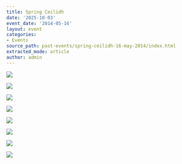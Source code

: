 ```yaml
---
title: Spring Ceilidh
date: '2025-10-03'
event_date: '2014-05-16'
layout: event
categories:
- Events
source_path: past-events/spring-ceilidh-16-may-2014/index.html
extracted_mode: article
author: admin
---
```


[![](/assets/images/2014/06/Ceilidh-May-2014-005-150x150.jpg)](past-events/spring-ceilidh-16-may-2014/attachment/ceilidh-may-2014-005/)

[![](/assets/images/2014/06/Ceilidh-May-2014-009-150x150.jpg)](past-events/spring-ceilidh-16-may-2014/attachment/ceilidh-may-2014-009/)

[![](/assets/images/2014/06/Ceilidh-May-2014-036-150x150.jpg)](past-events/spring-ceilidh-16-may-2014/attachment/ceilidh-may-2014-036/)

[![](/assets/images/2014/06/Ceilidh-May-2014-052-150x150.jpg)](past-events/spring-ceilidh-16-may-2014/attachment/ceilidh-may-2014-052/)

[![](/assets/images/2014/06/Ceilidh-May-2014-058-150x150.jpg)](past-events/spring-ceilidh-16-may-2014/attachment/ceilidh-may-2014-058/)

[![](/assets/images/2014/06/Ceilidh-May-2014-099-150x150.jpg)](past-events/spring-ceilidh-16-may-2014/attachment/ceilidh-may-2014-099/)

[![](/assets/images/2014/06/Ceilidh-May-2014-109-150x150.jpg)](past-events/spring-ceilidh-16-may-2014/attachment/ceilidh-may-2014-109/)

[![](/assets/images/2014/06/Ceilidh-May-2014-119-150x150.jpg)](past-events/spring-ceilidh-16-may-2014/attachment/ceilidh-may-2014-119/)
